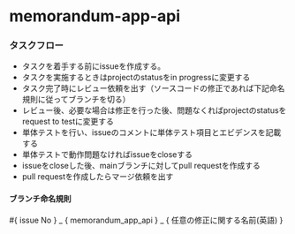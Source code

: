 # memorandum-app-api
### タスクフロー
 - タスクを着手する前にissueを作成する。
 - タスクを実施するときはprojectのstatusをin progressに変更する
 - タスク完了時にレビュー依頼を出す（ソースコードの修正であれば下記命名規則に従ってブランチを切る）
 - レビュー後、必要な場合は修正を行った後、問題なくればprojectのstatusをrequest to testに変更する
 - 単体テストを行い、issueのコメントに単体テスト項目とエビデンスを記載する
 - 単体テストで動作問題なければissueをcloseする
 - issueをcloseした後、mainブランチに対してpull requestを作成する
 - pull requestを作成したらマージ依頼を出す
 
 #### ブランチ命名規則
 #{ issue No } _ { memorandum_app_api } _ { 任意の修正に関する名前(英語) }
